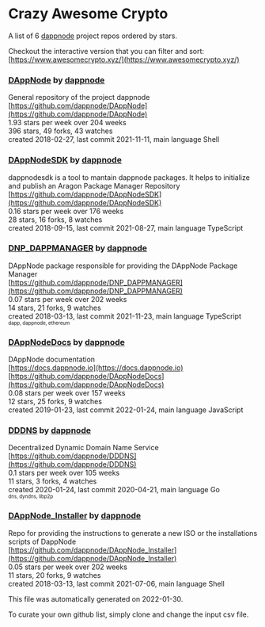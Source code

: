# Crazy Awesome Crypto
A list of 6 [dappnode](https://github.com/dappnode) project repos ordered by stars.  

Checkout the interactive version that you can filter and sort: 
[https://www.awesomecrypto.xyz/](https://www.awesomecrypto.xyz/)  


### [DAppNode](https://github.com/dappnode/DAppNode) by [dappnode](https://github.com/dappnode)  
General repository of the project dappnode  
[https://github.com/dappnode/DAppNode](https://github.com/dappnode/DAppNode)  
1.93 stars per week over 204 weeks  
396 stars, 49 forks, 43 watches  
created 2018-02-27, last commit 2021-11-11, main language Shell  


### [DAppNodeSDK](https://github.com/dappnode/DAppNodeSDK) by [dappnode](https://github.com/dappnode)  
dappnodesdk is a tool to mantain dappnode packages. It helps to initialize and publish an Aragon Package Manager Repository  
[https://github.com/dappnode/DAppNodeSDK](https://github.com/dappnode/DAppNodeSDK)  
0.16 stars per week over 176 weeks  
28 stars, 16 forks, 8 watches  
created 2018-09-15, last commit 2021-08-27, main language TypeScript  


### [DNP_DAPPMANAGER](https://github.com/dappnode/DNP_DAPPMANAGER) by [dappnode](https://github.com/dappnode)  
DAppNode package responsible for providing the DAppNode Package Manager  
[https://github.com/dappnode/DNP_DAPPMANAGER](https://github.com/dappnode/DNP_DAPPMANAGER)  
0.07 stars per week over 202 weeks  
14 stars, 21 forks, 9 watches  
created 2018-03-13, last commit 2021-11-23, main language TypeScript  
<sub><sup>dapp, dappnode, ethereum</sup></sub>


### [DAppNodeDocs](https://github.com/dappnode/DAppNodeDocs) by [dappnode](https://github.com/dappnode)  
DAppNode documentation  
[https://docs.dappnode.io](https://docs.dappnode.io)  
[https://github.com/dappnode/DAppNodeDocs](https://github.com/dappnode/DAppNodeDocs)  
0.08 stars per week over 157 weeks  
12 stars, 25 forks, 9 watches  
created 2019-01-23, last commit 2022-01-24, main language JavaScript  


### [DDDNS](https://github.com/dappnode/DDDNS) by [dappnode](https://github.com/dappnode)  
Decentralized Dynamic Domain Name Service  
[https://github.com/dappnode/DDDNS](https://github.com/dappnode/DDDNS)  
0.1 stars per week over 105 weeks  
11 stars, 3 forks, 4 watches  
created 2020-01-24, last commit 2020-04-21, main language Go  
<sub><sup>dns, dyndns, libp2p</sup></sub>


### [DAppNode_Installer](https://github.com/dappnode/DAppNode_Installer) by [dappnode](https://github.com/dappnode)  
Repo for providing the instructions to generate a new ISO or the installations scripts of DappNode   
[https://github.com/dappnode/DAppNode_Installer](https://github.com/dappnode/DAppNode_Installer)  
0.05 stars per week over 202 weeks  
11 stars, 20 forks, 9 watches  
created 2018-03-13, last commit 2021-07-06, main language Shell  


This file was automatically generated on 2022-01-30.  

To curate your own github list, simply clone and change the input csv file.  